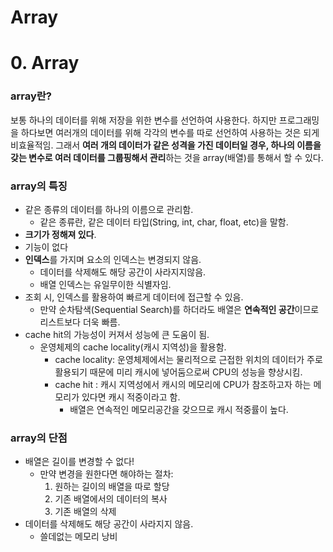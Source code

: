 # Array

# 0. Array

### array란?

보통 하나의 데이터를 위해 저장을 위한 변수를 선언하여 사용한다. 하지만 프로그래밍을 하다보면 여러개의 데이터를 위해 각각의 변수를 따로 선언하여 사용하는 것은 되게 비효율적임. 그래서 **여러 개의 데이터가 같은 성격을 가진 데이터일 경우, 하나의 이름을 갖는 변수로 여러 데이터를 그룹핑해서 관리**하는 것을 array(배열)를 통해서 할 수 있다. 

### array의 특징

- 같은 종류의 데이터를 하나의 이름으로 관리함.
    - 같은 종류란, 같은 데이터 타입(String, int, char, float, etc)을 말함.
- **크기가 정해져 있다**.
- 기능이 없다
- **인덱스**를 가지며 요소의 인덱스는 변경되지 않음.
    - 데이터를 삭제해도 해당 공간이 사라지지않음.
    - 배열 인덱스는 유일무이한 식별자임.
- 조회 시, 인덱스를 활용하여 빠르게 데이터에 접근할 수 있음.
    - 만약 순차탐색(Sequential Search)를 하더라도 배열은 **연속적인 공간**이므로 리스트보다 더욱 빠름.
- cache hit의 가능성이 커져서 성능에 큰 도움이 됨.
    - 운영체제의 cache locality(캐시 지역성)을 활용함.
        - cache locality: 운영체제에서는 물리적으로 근접한 위치의 데이터가 주로 활용되기 때문에 미리 캐시에 넣어둠으로써 CPU의 성능을 향상시킴.
        - cache hit : 캐시 지역성에서 캐시의 메모리에 CPU가 참조하고자 하는 메모리가 있다면 캐시 적중이라고 함.
            - 배열은 연속적인 메모리공간을 갖으므로 캐시 적중률이 높다.

### array의 단점

- 배열은 길이를 변경할 수 없다!
    - 만약 변경을 원한다면 해야하는 절차:
        1. 원하는 길이의 배열을 따로 할당
        2. 기존 배열에서의 데이터의 복사 
        3. 기존 배열의 삭제
- 데이터를 삭제해도 해당 공간이 사라지지 않음.
    - 쓸데없는 메모리 낭비